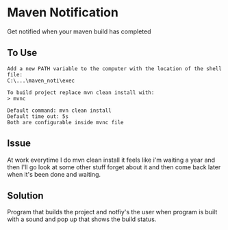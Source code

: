 # Maven Notification
Get notified when your maven build has completed

## To Use
```
Add a new PATH variable to the computer with the location of the shell file:
C:\...\maven_noti\exec

To build project replace mvn clean install with:
> mvnc

Default command: mvn clean install
Default time out: 5s
Both are configurable inside mvnc file
```

## Issue
At work everytime I do mvn clean install it feels like i'm waiting a year and then I'll go look at some other stuff forget about it and then come back later when it's been done and waiting. 

## Solution
Program that builds the project and notfiy's the user when program is built with a sound and pop up that shows the build status.
